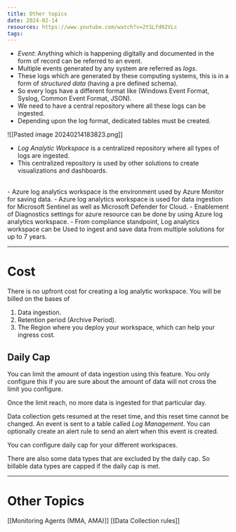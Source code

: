 ```yaml
---
title: Other topics
date: 2024-02-14
resources: https://www.youtube.com/watch?v=2tSLfd02VLc
tags:
---
```


- *Event*: Anything which is happening digitally and documented in the form of record can be referred to an event.
- Multiple events generated by any system are referred as *logs*.
- These logs which are generated by these computing systems, this is in a form of *structured data* (having a pre defined schema).
- So every logs have a different format like (Windows Event Format, Syslog, Common Event Format, JSON).
- We need to have a central repository where all these logs can be ingested.
- Depending upon the log format, dedicated tables must be created.

![[Pasted image 20240214183823.png]]

- *Log Analytic Workspace* is a centralized repository where all types of logs are ingested.
- This centralized repository is used by other solutions to create visualizations and dashboards.
<br>
- Azure log analytics workspace is the environment used by Azure Monitor for saving data.
- Azure log analytics workspace is used for data ingestion for Microsoft Sentinel as well as Microsoft Defender for Cloud.
- Enablement of Diagnostics settings for azure resource can be done by using Azure log analytics workspace.
- From compliance standpoint, Log analytics workspace can be Used to ingest and save data from multiple solutions for up to 7 years.

---
# Cost

There is no upfront cost for creating a log analytic workspace. You will be billed on the bases of

1. Data ingestion.
2. Retention period (Archive Period).
3. The Region where you deploy your workspace, which can help your ingress cost.

## Daily Cap

You can limit the amount of data ingestion using this feature. You only configure this if you are sure about the amount of data will not cross the limit you configure.

Once the limit reach, no more data is ingested for that particular day.

Data collection gets resumed at the reset time, and this reset time cannot be changed. An event is sent to a table called *Log Management*. You can optionally create an alert rule to send an alert when this event is created.

You can configure daily cap for your different workspaces.

There are also some data types that are excluded by the daily cap. So billable data types are capped if the daily cap is met.

---
# Other Topics

[[Monitoring Agents (MMA, AMA)]]
[[Data Collection rules]]